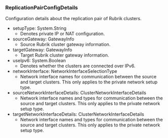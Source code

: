 ### ReplicationPairConfigDetails
Configuration details about the replication pair of Rubrik clusters.

- setupType: System.String
  - Denotes private IP or NAT configuration.
- sourceGateway: GatewayInfo
  - Source Rubrik cluster gateway information.
- targetGateway: GatewayInfo
  - Target Rubrik cluster gateway information.
- useIpv6: System.Boolean
  - Denotes whether the clusters are connected over IPv6.
- networkInterface: NetworkInterfaceSelectionType
  - Network interface names for communication between the source and target clusters. This only applies to the private network setup type.
- sourceNetworkInterfaceDetails: ClusterNetworkInterfaceDetails
  - Network interface names and types for communication between the source and target clusters. This only applies to the private network setup type.
- targetNetworkInterfaceDetails: ClusterNetworkInterfaceDetails
  - Network interface names and types for communication between the source and target clusters. This only applies to the private network setup type.
